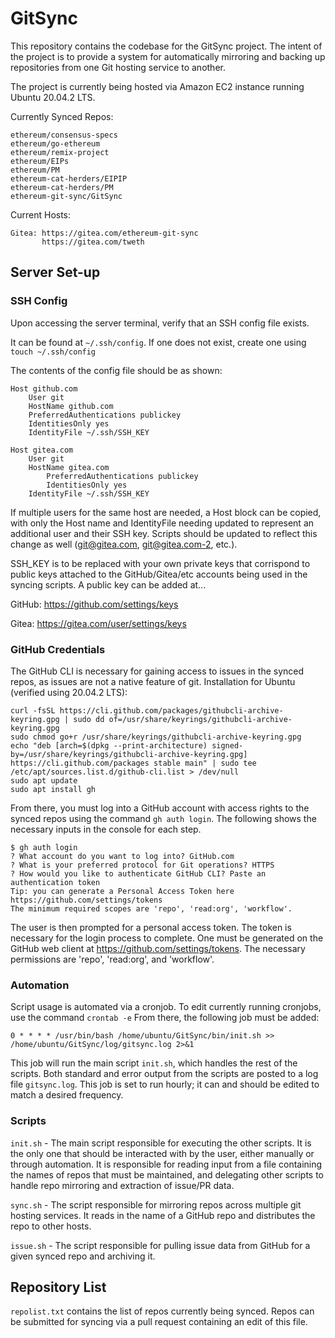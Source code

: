 # GitSync

This repository contains the codebase for the GitSync project. The intent of the project is to provide a system for automatically mirroring and backing up repositories from one Git hosting service to another. 

The project is currently being hosted via Amazon EC2 instance running Ubuntu 20.04.2 LTS. 

Currently Synced Repos:
```
ethereum/consensus-specs
ethereum/go-ethereum
ethereum/remix-project
ethereum/EIPs
ethereum/PM
ethereum-cat-herders/EIPIP
ethereum-cat-herders/PM
ethereum-git-sync/GitSync
```

Current Hosts:
```
Gitea: https://gitea.com/ethereum-git-sync
       https://gitea.com/tweth
```

## Server Set-up

### SSH Config

Upon accessing the server terminal, verify that an SSH config file exists. 

It can be found at ```~/.ssh/config```. If one does not exist, create one using ```touch ~/.ssh/config```

The contents of the config file should be as shown:
```
Host github.com
	User git
	HostName github.com
	PreferredAuthentications publickey
	IdentitiesOnly yes
	IdentityFile ~/.ssh/SSH_KEY

Host gitea.com
	User git
	HostName gitea.com
        PreferredAuthentications publickey
        IdentitiesOnly yes
	IdentityFile ~/.ssh/SSH_KEY
```
If multiple users for the same host are needed, a Host block can be copied, with only the Host name and IdentityFile needing updated to represent an additional user and their SSH key. Scripts should be updated to reflect this change as well (git@gitea.com, git@gitea.com-2, etc.).

SSH_KEY is to be replaced with your own private keys that corrispond to public keys attached to the GitHub/Gitea/etc accounts being used in the syncing scripts. A public key can be added at...

GitHub: https://github.com/settings/keys

Gitea: https://gitea.com/user/settings/keys

### GitHub Credentials

The GitHub CLI is necessary for gaining access to issues in the synced repos, as issues are not a native feature of git.
Installation for Ubuntu (verified using 20.04.2 LTS):
```
curl -fsSL https://cli.github.com/packages/githubcli-archive-keyring.gpg | sudo dd of=/usr/share/keyrings/githubcli-archive-keyring.gpg
sudo chmod go+r /usr/share/keyrings/githubcli-archive-keyring.gpg
echo "deb [arch=$(dpkg --print-architecture) signed-by=/usr/share/keyrings/githubcli-archive-keyring.gpg] https://cli.github.com/packages stable main" | sudo tee /etc/apt/sources.list.d/github-cli.list > /dev/null
sudo apt update
sudo apt install gh
```

From there, you must log into a GitHub account with access rights to the synced repos using the command ```gh auth login```. The following shows the necessary inputs in the console for each step. 

```
$ gh auth login
? What account do you want to log into? GitHub.com
? What is your preferred protocol for Git operations? HTTPS
? How would you like to authenticate GitHub CLI? Paste an authentication token
Tip: you can generate a Personal Access Token here https://github.com/settings/tokens
The minimum required scopes are 'repo', 'read:org', 'workflow'.
```

The user is then prompted for a personal access token. The token is necessary for the login process to complete. One must be generated on the GitHub web client at https://github.com/settings/tokens. The necessary permissions are 'repo', 'read:org', and 'workflow'.

### Automation

Script usage is automated via a cronjob. To edit currently running cronjobs, use the command ```crontab -e``` From there, the following job must be added:

```
0 * * * * /usr/bin/bash /home/ubuntu/GitSync/bin/init.sh >> /home/ubuntu/GitSync/log/gitsync.log 2>&1
```

This job will run the main script ```init.sh```, which handles the rest of the scripts. Both standard and error output from the scripts are posted to a log file ```gitsync.log```. This job is set to run hourly; it can and should be edited to match a desired frequency.

### Scripts

```init.sh``` - The main script responsible for executing the other scripts. It is the only one that should be interacted with by the user, either manually or through automation. It is responsible for reading input from a file containing the names of repos that must be maintained, and delegating other scripts to handle repo mirroring and extraction of issue/PR data. 

```sync.sh``` - The script responsible for mirroring repos across multiple git hosting services. It reads in the name of a GitHub repo and distributes the repo to other hosts.

```issue.sh``` - The script responsible for pulling issue data from GitHub for a given synced repo and archiving it. 

## Repository List
```repolist.txt``` contains the list of repos currently being synced. Repos can be submitted for syncing via a pull request containing an edit of this file.
